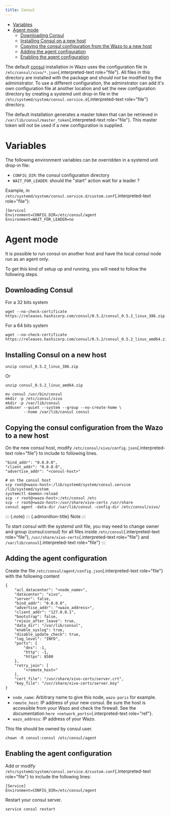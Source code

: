 ```yaml
---
title: Consul
---
```


-   [Variables](#variables)
-   [Agent mode](#agent-mode)
    -   [Downloading Consul](#downloading-consul)
    -   [Installing Consul on a new
        host](#installing-consul-on-a-new-host)
    -   [Copying the consul configuration from the Wazo to a new
        host](#copying-the-consul-configuration-from-the-wazo-to-a-new-host)
    -   [Adding the agent
        configuration](#adding-the-agent-configuration)
    -   [Enabling the agent
        configuration](#enabling-the-agent-configuration)

The default [consul](https://consul.io) installation in Wazo uses the
configuration file in `/etc/consul/xivo/*.json`{.interpreted-text
role="file"}. All files in this directory are installed with the package
and *should not* be modified by the administrator. To use a different
configuration, the adminstrator can add it\'s own configuration file at
another location and set the new configuration directory by creating a
systemd unit drop-in file in the
`/etc/systemd/system/consul.service.d`{.interpreted-text role="file"}
directory.

The default installation generates a master token that can be retrieved
in `/var/lib/consul/master_token`{.interpreted-text role="file"}. This
master token will not be used if a new configuration is supplied.

Variables
=========

The following environment variables can be overridden in a systemd unit
drop-in file:

-   `CONFIG_DIR`: the consul configuration directory
-   `WAIT_FOR_LEADER`: should the \"start\" action wait for a leader ?

Example, in
`/etc/systemd/system/consul.service.d/custom.conf`{.interpreted-text
role="file"}:

    [Service]
    Environment=CONFIG_DIR=/etc/consul/agent
    Environment=WAIT_FOR_LEADER=no

Agent mode
==========

It is possible to run consul on another host and have the local consul
node run as an agent only.

To get this kind of setup up and running, you will need to follow the
following steps.

Downloading Consul
------------------

For a 32 bits system

``` {.sourceCode .sh}
wget --no-check-certificate https://releases.hashicorp.com/consul/0.5.2/consul_0.5.2_linux_386.zip
```

For a 64 bits system

``` {.sourceCode .sh}
wget --no-check-certificate https://releases.hashicorp.com/consul/0.5.2/consul_0.5.2_linux_amd64.zip
```

Installing Consul on a new host
-------------------------------

``` {.sourceCode .sh}
unzip consul_0.5.2_linux_386.zip
```

Or

``` {.sourceCode .sh}
unzip consul_0.5.2_linux_amd64.zip
```

``` {.sourceCode .sh}
mv consul /usr/bin/consul
mkdir -p /etc/consul/xivo
mkdir -p /var/lib/consul
adduser --quiet --system --group --no-create-home \
        --home /var/lib/consul consul
```

Copying the consul configuration from the Wazo to a new host
------------------------------------------------------------

On the new consul host, modify
`/etc/consul/xivo/config.json`{.interpreted-text role="file"} to include
to following lines.

``` {.sourceCode .javascript}
"bind_addr": "0.0.0.0",
"client_addr": "0.0.0.0",
"advertise_addr": "<consul-host>"
```

``` {.sourceCode .sh}
# on the consul host
scp root@<wazo-host>:/lib/systemd/system/consul.service /lib/systemd/system
systemctl daemon-reload
scp -r root@<wazo-host>:/etc/consul /etc
scp -r root@<wazo-host>:/usr/share/xivo-certs /usr/share
consul agent -data-dir /var/lib/consul -config-dir /etc/consul/xivo/
```

::: {.note}
::: {.admonition-title}
Note
:::

To start consul with the systemd unit file, you may need to change owner
and group (consul:consul) for all files inside
`/etc/consul`{.interpreted-text role="file"},
`/usr/share/xivo-certs`{.interpreted-text role="file"} and
`/var/lib/consul`{.interpreted-text role="file"}
:::

Adding the agent configuration
------------------------------

Create the file `/etc/consul/agent/config.json`{.interpreted-text
role="file"} with the following content

``` {.sourceCode .javascript}
{
    "acl_datacenter": "<node_name>",
    "datacenter": "xivo",
    "server": false,
    "bind_addr": "0.0.0.0",
    "advertise_addr": "<wazo_address>",
    "client_addr": "127.0.0.1",
    "bootstrap": false,
    "rejoin_after_leave": true,
    "data_dir": "/var/lib/consul",
    "enable_syslog": true,
    "disable_update_check": true,
    "log_level": "INFO",
    "ports": {
        "dns": -1,
        "http": -1,
        "https": 8500
    },
    "retry_join": [
        "<remote_host>"
    ],
    "cert_file": "/usr/share/xivo-certs/server.crt",
    "key_file": "/usr/share/xivo-certs/server.key"
}
```

-   `node_name`: Arbitrary name to give this node, `wazo-paris` for
    example.
-   `remote_host`: IP address of your new consul. Be sure the host is
    accessible from your Wazo and check the firewall. See the
    documentation `here <network_ports>`{.interpreted-text role="ref"}.
-   `wazo_address`: IP address of your Wazo.

This file should be owned by consul user.

``` {.sourceCode .sh}
chown -R consul:consul /etc/consul/agent
```

Enabling the agent configuration
--------------------------------

Add or modify
`/etc/systemd/system/consul.service.d/custom.conf`{.interpreted-text
role="file"} to include the following lines:

    [Service]
    Environment=CONFIG_DIR=/etc/consul/agent

Restart your consul server.

``` {.sourceCode .sh}
service consul restart
```
